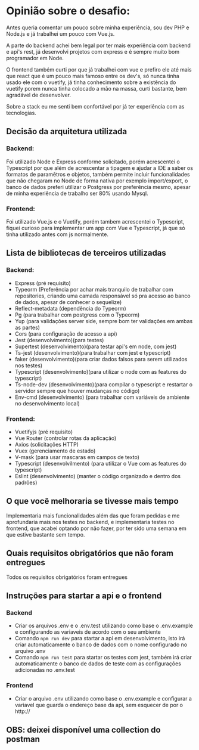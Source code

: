 # Opinião sobre o desafio:

Antes queria comentar um pouco sobre minha experiência, sou dev PHP e Node.js e já trabalhei um pouco com Vue.js.

A parte do backend achei bem legal por ter mais experiência com backend e api's rest,
já desenvolvi projetos com express e é sempre muito bom programador em Node.

O frontend também curti por que já trabalhei com vue e prefiro ele até mais que react que é um pouco mais famoso entre os dev's, só nunca tinha usado ele com o vuetify, já tinha conhecimento sobre a existência do vuetify porem nunca tinha colocado a mão na massa, curti bastante, bem agradável de desenvolver.

Sobre a stack eu me senti bem confortável por já ter experiência com as tecnologias.

## Decisão da arquitetura utilizada

### Backend:

Foi utilizado Node e Express conforme solicitado, porém acrescentei o Typescript por que além de acrescentar a tipagem e ajudar a IDE a saber os formatos de paramêtros e objetos, também permite incluir funcionalidades que não chegaram no Node de forma nativa por exemplo import/export, o banco de dados preferi utilizar o Postgress por preferência mesmo, apesar de minha experiência de trabalho ser 80% usando Mysql.

### Frontend:

Foi utilizado Vue.js e o Vuetify, porém tambem acrescentei o Typescript, fiquei curioso para implementar um app com Vue e Typescript, já que só tinha utilizado antes com js normalmente.

## Lista de bibliotecas de terceiros utilizadas

### Backend:

- Express (pré requisito)
- Typeorm (Preferência por achar mais tranquilo de trabalhar com repositories, criando uma camada responsável só pra acesso ao banco de dados, apesar de conhecer o sequelize)
- Reflect-metadata (dependência do Typeorm)
- Pg (para trabalhar com postgress com o Typeorm)
- Yup (para validações server side, sempre bom ter validações em ambas as partes)
- Cors (para configuração de acesso a api)
- Jest (desenvolvimento)(para testes)
- Supertest (desenvolvimento)(para testar api's em node, com jest)
- Ts-jest (desenvolvimento)(para trabalhar com jest e typescript)
- faker (desenvolvimento)(para criar dados falsos para serem utilizados nos testes)
- Typescript (desenvolvimento)(para utilizar o node com as features do typescript)
- Ts-node-dev (desenvolvimento)(para compilar o typescript e restartar o servidor sempre que houver mudanças no código)
- Env-cmd (desenvolvimento) (para trabalhar com variáveis de ambiente no desenvolvimento local)

### Frontend:

- Vuetifyjs (pré requisito)
- Vue Router (controlar rotas da aplicação)
- Axios (solicitações HTTP)
- Vuex (gerenciamento de estado)
- V-mask (para usar mascaras em campos de texto)
- Typescript (desenvolvilmento) (para utilizar o Vue com as features do typescript)
- Eslint (desenvolvimento) (manter o código organizado e dentro dos padrões)

## O que você melhoraria se tivesse mais tempo

Implementaria mais funcionalidades além das que foram pedidas e me aprofundaria mais nos testes no backend, e implementaria testes no frontend, que acabei optando por não fazer, por ter sido uma semana em que estive bastante sem tempo.

## Quais requisitos obrigatórios que não foram entregues

Todos os requisitos obrigatórios foram entregues

## Instruções para startar a api e o frontend

### Backend

- Criar os arquivos .env e o .env.test utilizando como base o .env.example e configurando as variaveis de acordo com o seu ambiente
- Comando `npm run dev` para startar a api em desenvolvimento, isto irá criar automaticamente o banco de dados com o nome configurado no arquivo .env
- Comando `npm run test` para startar os testes com jest, também irá criar automaticamente o banco de dados de teste com as configurações adicionadas no .env.test

### Frontend

- Criar o arquivo .env utilizando como base o .env.example e configurar a variavel que guarda o endereço base da api, sem esquecer de por o http://

## OBS: deixei disponível uma collection do postman

